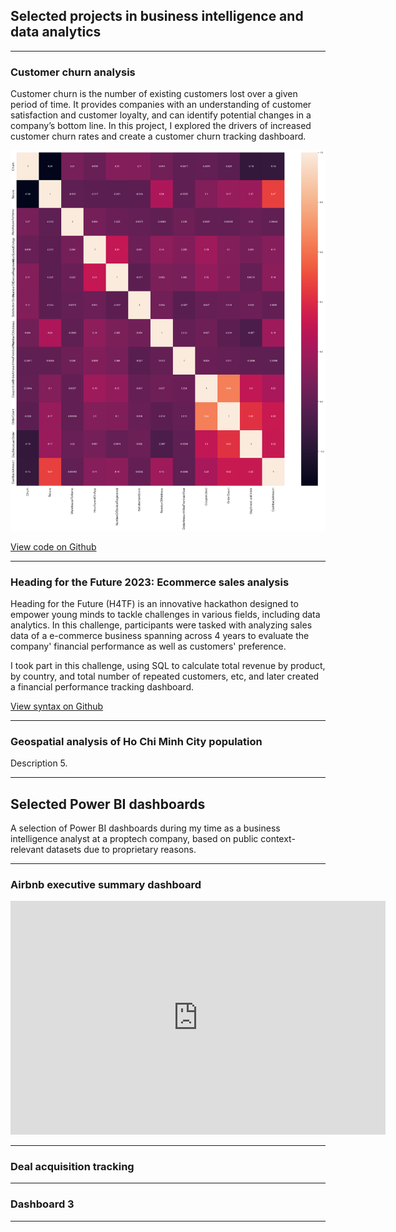 ## Selected projects in business intelligence and data analytics

---

### Customer churn analysis

Customer churn is the number of existing customers lost over a given period of time. It provides companies with an understanding of customer satisfaction and customer loyalty, and can identify potential changes in a company’s bottom line. In this project, I explored the drivers of increased customer churn rates and create a customer churn tracking dashboard.

<img src="images/churn.png?raw=true" />

[View code on Github](https://github.com/hellohuykha/hellohuykha.github.io/tree/master/projects/customer_churn_reduction)

---

### Heading for the Future 2023: Ecommerce sales analysis

Heading for the Future (H4TF) is an innovative hackathon designed to empower young minds to tackle challenges in various fields, including data analytics. In this challenge, participants were tasked with analyzing sales data of a e-commerce business spanning across 4 years to evaluate the company' financial performance as well as customers' preference.

I took part in this challenge, using SQL to calculate total revenue by product, by country, and total number of repeated customers, etc, and later created a financial performance tracking dashboard.

[View syntax on Github](https://github.com/hellohuykha/hellohuykha.github.io/tree/master/projects/ecommerce_sales_analysis)

---

### Geospatial analysis of Ho Chi Minh City population
Description 5.

---

## Selected Power BI dashboards
A selection of Power BI dashboards during my time as a business intelligence analyst at a proptech company, based on public context-relevant datasets due to proprietary reasons.

---
### Airbnb executive summary dashboard

<iframe title="Airbnb Executive Summary Dashboard" width="600" height="373.5" src="https://app.powerbi.com/view?r=eyJrIjoiMjNmMmU2OTMtZGM5Zi00YjBhLWJhY2ItMWQ1Yzc3YzIwMDkyIiwidCI6ImZhOWNhMWYwLWU5MTktNGEyYi04NjU3LTZjM2E3NjBiY2NlMCIsImMiOjEwfQ%3D%3D" frameborder="0" allowFullScreen="true"></iframe>

---

### Deal acquisition tracking

---

### Dashboard 3

---
